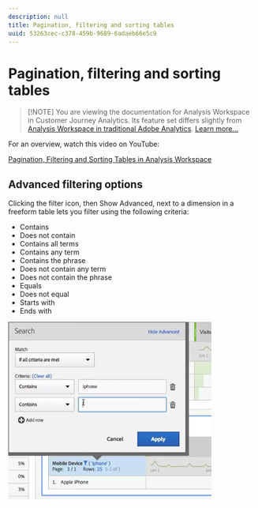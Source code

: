 ```yaml
---
description: null
title: Pagination, filtering and sorting tables
uuid: 53263cec-c378-459b-9689-6adaeb66e5c9
---
```


# Pagination, filtering and sorting tables

>[!NOTE] You are viewing the documentation for Analysis Workspace in Customer Journey Analytics. Its feature set differs slightly from [Analysis Workspace in traditional Adobe Analytics](https://docs.adobe.com/content/help/en/analytics/analyze/analysis-workspace/home.html). [Learn more...](/help/getting-started/cja-aa.md)

For an overview, watch this video on YouTube:

[Pagination, Filtering and Sorting Tables in Analysis Workspace](https://www.youtube.com/watch?v=2zxpRPCGspg)

## Advanced filtering options

Clicking the filter icon, then Show Advanced, next to a dimension in a freeform table lets you filter using the following criteria:

* Contains 
* Does not contain 
* Contains all terms 
* Contains any term 
* Contains the phrase 
* Does not contain any term 
* Does not contain the phrase 
* Equals 
* Does not equal 
* Starts with 
* Ends with

![](assets/advanced-filter.png)

